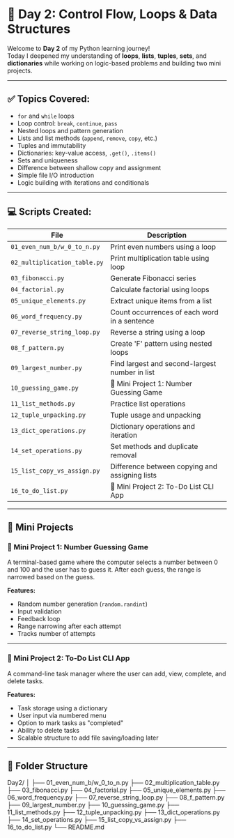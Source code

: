 # 🐍 Day 2: Control Flow, Loops & Data Structures

Welcome to **Day 2** of my Python learning journey!  
Today I deepened my understanding of **loops**, **lists**, **tuples**, **sets**, and **dictionaries** while working on logic-based problems and building two mini projects.

---

## ✅ Topics Covered:
- `for` and `while` loops  
- Loop control: `break`, `continue`, `pass`  
- Nested loops and pattern generation  
- Lists and list methods (`append`, `remove`, `copy`, etc.)  
- Tuples and immutability  
- Dictionaries: key-value access, `.get()`, `.items()`  
- Sets and uniqueness  
- Difference between shallow copy and assignment  
- Simple file I/O introduction  
- Logic building with iterations and conditionals

---

## 💻 Scripts Created:

| File                             | Description                                       |
|----------------------------------|---------------------------------------------------|
| `01_even_num_b/w_0_to_n.py`      | Print even numbers using a loop                   |
| `02_multiplication_table.py`     | Print multiplication table using loop             |
| `03_fibonacci.py`                | Generate Fibonacci series                         |
| `04_factorial.py`                | Calculate factorial using loops                   |
| `05_unique_elements.py`          | Extract unique items from a list                  |
| `06_word_frequency.py`           | Count occurrences of each word in a sentence      |
| `07_reverse_string_loop.py`      | Reverse a string using a loop                     |
| `08_f_pattern.py`                | Create 'F' pattern using nested loops             |
| `09_largest_number.py`           | Find largest and second-largest number in list    |
| `10_guessing_game.py`            | 🎯 Mini Project 1: Number Guessing Game           |
| `11_list_methods.py`             | Practice list operations                          |
| `12_tuple_unpacking.py`          | Tuple usage and unpacking                         |
| `13_dict_operations.py`          | Dictionary operations and iteration               |
| `14_set_operations.py`           | Set methods and duplicate removal                 |
| `15_list_copy_vs_assign.py`      | Difference between copying and assigning lists    |
| `16_to_do_list.py`               | 📝 Mini Project 2: To-Do List CLI App             |

---

## 🚀 Mini Projects

### 🎯 Mini Project 1: Number Guessing Game
A terminal-based game where the computer selects a number between 0 and 100 and the user has to guess it. After each guess, the range is narrowed based on the guess.

**Features:**
- Random number generation (`random.randint`)  
- Input validation  
- Feedback loop  
- Range narrowing after each attempt  
- Tracks number of attempts

---

### 📝 Mini Project 2: To-Do List CLI App
A command-line task manager where the user can add, view, complete, and delete tasks.

**Features:**
- Task storage using a dictionary  
- User input via numbered menu  
- Option to mark tasks as "completed"  
- Ability to delete tasks  
- Scalable structure to add file saving/loading later

---

## 📂 Folder Structure
Day2/
│
├── 01_even_num_b/w_0_to_n.py
├── 02_multiplication_table.py
├── 03_fibonacci.py
├── 04_factorial.py
├── 05_unique_elements.py
├── 06_word_frequency.py
├── 07_reverse_string_loop.py
├── 08_f_pattern.py
├── 09_largest_number.py
├── 10_guessing_game.py
├── 11_list_methods.py
├── 12_tuple_unpacking.py
├── 13_dict_operations.py
├── 14_set_operations.py
├── 15_list_copy_vs_assign.py
├── 16_to_do_list.py
└── README.md
